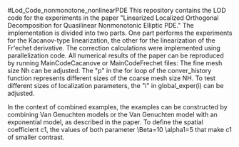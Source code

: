 #Lod_Code_nonmonotone_nonlinearPDE
This repository contains the LOD code for the experiments in the paper "Linearized Localized Orthogonal Decomposition for Quasilinear Nonmonotonic Elliptic PDE." The implementation is divided
into two parts. One part performs the experiments for the Kacanov-type linearization, the other for the linearization of the Fr'echet derivative. The correction calculations were implemented using 
parallelization code.
All numerical results of the paper can be reproduced by running MainCodeCacanove or MainCodeFrechet files:
The fine mesh size Nh can be adjusted. The "p" in the for loop of the conver_history function represents different sizes of the coarse mesh size NH.
To test different sizes of localization parameters, the "i" in global_exper(i) can be adjusted.


In the context of combined examples, the examples can be constructed by combining Van Genuchten models or the Van Genuchten model with an exponential model, as described in the paper. To define the spatial coefficient c1, the values of both parameter \Beta=10 \alpha1=5 that make c1 of smaller contrast. 
